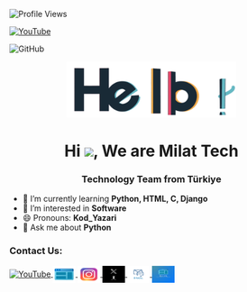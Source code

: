 <!-- Visitor badge -->
![Profile Views](https://komarev.com/ghpvc/?username=Star-Nova&color=green)

<!-- YouTube Badge -->
[![YouTube](https://img.shields.io/badge/YouTube-Channel-%23E62117)](https://www.youtube.com/channel/UCUC_tAhpw0kW-svWJRTrNAQ)

<!-- GitHub Followers Badge -->
![GitHub](https://img.shields.io/github/followers/Star-Nova?label=Follow%20Me%21&style=social)

<!-- GIF -->
<p align="center">
  <img src="https://github.com/Star-Nova/Star-Nova/blob/main/Hello.gif" alt="Hello GIF" width="300" height="100"/>
</p>

<!-- Title and Subtitle -->
<h1 align="center">Hi <img src="https://media.giphy.com/media/hvRJCLFzcasrR4ia7z/giphy.gif" width="30px"/>, We are Milat Tech</h1>
<h3 align="center">Technology Team from Türkiye</h3>

<!-- About Section -->
<ul>
  <li>🌱 I’m currently learning <strong>Python, HTML, C, Django</strong></li>
  <li>👀 I’m interested in <strong>Software</strong></li>
  <li>😄 Pronouns: <strong>Kod_Yazari</strong></li>
  <li>💬 Ask me about <strong>Python</strong></li>
</ul>

<!-- Contact Us Section -->
<h3 align="left">Contact Us:</h3>
<p align="left">
  <a href="https://www.youtube.com/channel/UCUC_tAhpw0kW-svWJRTrNAQ" target="_blank">
    <img align="center" src="https://raw.githubusercontent.com/rahuldkjain/github-profile-readme-generator/master/src/images/icons/Social/youtube.svg" alt="YouTube" height="30" width="40" />
  </a>
  <a href="mailito:milattech2024@gmail.com" target="_blank">
    <img align="center" src="17-web.png" alt="E Mail" height="30" width="40" />
  </a>
  <a href="https://www.instagram.com/milattech" target="_blank">
    <img align="center" src="15-instagram.png" alt="Instagram" height="30" width="40" />
  </a>
  <a href="https://www.twitter.com/MilatTech" target="_blank">
    <img align="center" src="x.png" alt="X" height="30" width="40" />
  </a>
  <a href="https://www.github.com" target="_blank">
    <img align="center" src="5.png" alt="GitHub" height="30" width="40" />
  </a>
  <a href="https://www.tiktok.com" target="_blank">
    <img align="center" src="6.png" alt="TikTok" height="30" width="40" />
  </a>
</p>


